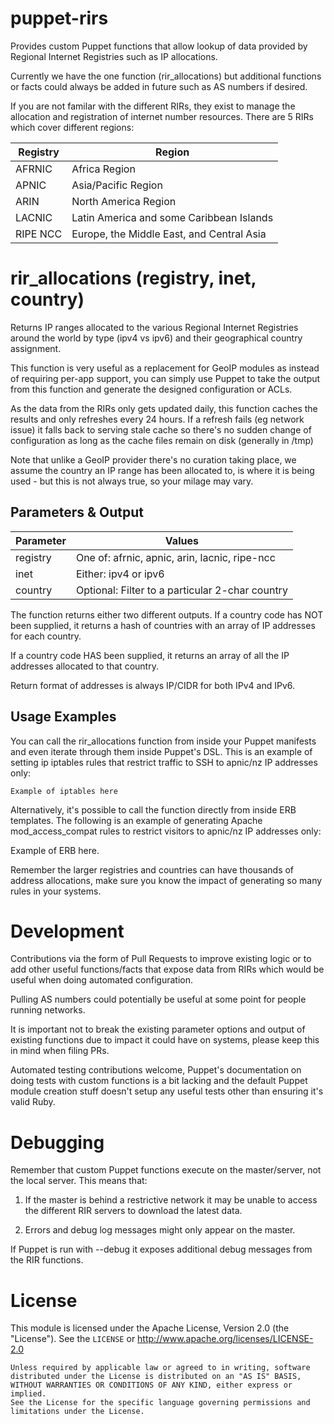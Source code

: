 # puppet-rirs

Provides custom Puppet functions that allow lookup of data provided by Regional
Internet Registries such as IP allocations.

Currently we have the one function (rir_allocations) but additional functions
or facts could always be added in future such as AS numbers if desired.

If you are not familar with the different RIRs, they exist to manage the
allocation and registration of internet number resources. There are 5 RIRs
which cover different regions:

| Registry | Region                                    |
|----------|-------------------------------------------|
| AFRNIC   | Africa Region                             |
| APNIC    | Asia/Pacific Region                       |
| ARIN     | North America Region                      |
| LACNIC   | Latin America and some Caribbean Islands  |
| RIPE NCC | Europe, the Middle East, and Central Asia |



# rir_allocations (registry, inet, country)

Returns IP ranges allocated to the various Regional Internet Registries
around the world by type (ipv4 vs ipv6) and their geographical country
assignment.

This function is very useful as a replacement for GeoIP modules as instead
of requiring per-app support, you can simply use Puppet to take the output
from this function and generate the designed configuration or ACLs.

As the data from the RIRs only gets updated daily, this function caches the
results and only refreshes every 24 hours. If a refresh fails (eg network
issue) it falls back to serving stale cache so there's no sudden change of
configuration as long as the cache files remain on disk (generally in /tmp)

Note that unlike a GeoIP provider there's no curation taking place, we
assume the country an IP range has been allocated to, is where it is being
used - but this is not always true, so your milage may vary.


## Parameters & Output

| Parameter  | Values                                          |
|------------|-------------------------------------------------|
| registry   | One of: afrnic, apnic, arin, lacnic, ripe-ncc   |
| inet       | Either: ipv4 or ipv6                            |
| country    | Optional: Filter to a particular 2-char country |


The function returns either two different outputs. If a country code has NOT
been supplied, it returns a hash of countries with an array of IP addresses
for each country.

If a country code HAS been supplied, it returns an array of all the IP
addresses allocated to that country.

Return format of addresses is always IP/CIDR for both IPv4 and IPv6.


## Usage Examples

You can call the rir_allocations function from inside your Puppet manifests and
even iterate through them inside Puppet's DSL. This is an example of setting ip
iptables rules that restrict traffic to SSH to apnic/nz IP addresses only:

    Example of iptables here

Alternatively, it's possible to call the function directly from inside ERB
templates. The following is an example of generating Apache mod_access_compat
rules to restrict visitors to apnic/nz IP addresses only:

   Example of ERB here.

Remember the larger registries and countries can have thousands of address
allocations, make sure you know the impact of generating so many rules in your
systems.


# Development

Contributions via the form of Pull Requests to improve existing logic or to
add other useful functions/facts that expose data from RIRs which would be
useful when doing automated configuration.

Pulling AS numbers could potentially be useful at some point for people running
networks.

It is important not to break the existing parameter options and output of
existing functions due to impact it could have on systems, please keep this in
mind when filing PRs.

Automated testing contributions welcome, Puppet's documentation on doing tests
with custom functions is a bit lacking and the default Puppet module creation
stuff doesn't setup any useful tests other than ensuring it's valid Ruby.


# Debugging

Remember that custom Puppet functions execute on the master/server, not the
local server. This means that:

1. If the master is behind a restrictive network it may be unable to access the
different RIR servers to download the latest data.

2. Errors and debug log messages might only appear on the master.

If Puppet is run with --debug it exposes additional debug messages from the RIR
functions.


# License

This module is licensed under the Apache License, Version 2.0 (the "License").
See the `LICENSE` or http://www.apache.org/licenses/LICENSE-2.0

    Unless required by applicable law or agreed to in writing, software
    distributed under the License is distributed on an "AS IS" BASIS,
    WITHOUT WARRANTIES OR CONDITIONS OF ANY KIND, either express or implied.
    See the License for the specific language governing permissions and
    limitations under the License.
